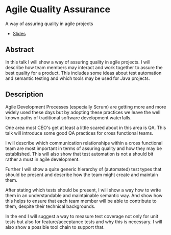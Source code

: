 Agile Quality Assurance
=======================
A way of assuring quality in agile projects

* [Slides](agile-qa-slides.svg)

Abstract
--------

In this talk I will show a way of assuring quality in agile projects. I will describe how team members may interact and work together to assure the best quality for a product. This includes some ideas about test automation and semantic testing and which tools may be used for Java projects.

Description
-----------

Agile Development Processes (especially Scrum) are getting more and more widely used these days but by adopting these practices we leave the well known paths of traditional software development waterfalls.

One area most CEO's get at least a little scared about in this area is QA. This talk will introduce some good QA practices for cross functional teams.

I will describe which communication relationships within a cross functional team are most important in terms of assuring quality and how they may be established. This will also show that test automation is not a should bit rather a must in agile development.

Further I will show a quite generic hierarchy of (automated) test types that should be present and describe how the team might create and maintain them.

After stating which tests should be present, I will show a way how to write them in an understandable and maintainable semantic way. And show how this helps to ensure that each team member will be able to contribute to them, despite their technical backgrounds.

In the end I will suggest a way to measure test coverage not only for unit tests but also for feature/acceptance tests and why this is necessary. I will also show a possible tool chain to support that.

